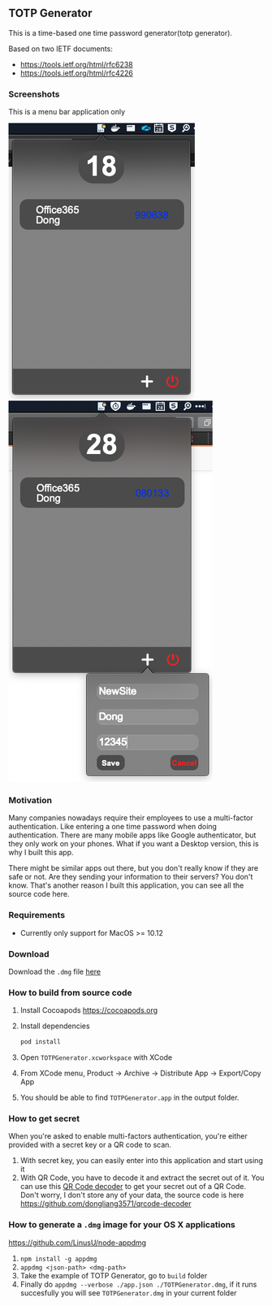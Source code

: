 ## TOTP Generator

This is a time-based one time password generator(totp generator).

Based on two IETF documents:
- https://tools.ietf.org/html/rfc6238
- https://tools.ietf.org/html/rfc4226

### Screenshots

This is a menu bar application only

![Screenshot1](/screenshots/screenshot-1.png)
![Screenshot2](/screenshots/screenshot-2.png)

### Motivation

Many companies nowadays require their employees to use a multi-factor authentication. Like entering a one time password when doing authentication. There are many mobile apps like Google authenticator, but they only work on your phones. What if you want a Desktop version, this is why I built this app.

There might be similar apps out there, but you don't really know if they are safe or not. Are they sending your information to their servers? You don't know. That's another reason I built this application, you can see all the source code here.

### Requirements

- Currently only support for MacOS >= 10.12

### Download

Download the `.dmg` file [here](/build/TOTPGenerator.dmg)

### How to build from source code

1. Install Cocoapods https://cocoapods.org
2. Install dependencies

    ```bash
    pod install
    ```
3. Open `TOTPGenerator.xcworkspace` with XCode

4. From XCode menu, Product -> Archive -> Distribute App -> Export/Copy App

5. You should be able to find `TOTPGenerator.app` in the output folder.

### How to get secret

When you're asked to enable multi-factors authentication, you're either provided with a secret key or a QR code to scan.

1. With secret key, you can easily enter into this application and start using it
2. With QR Code, you have to decode it and extract the secret out of it. You can use this [QR Code decoder](https://dongliang3571.github.io/qrcode-decoder/) to get your secret out of a QR Code. Don't worry, I don't store any of your data, the source code is here https://github.com/dongliang3571/qrcode-decoder


### How to generate a `.dmg` image for your OS X applications

https://github.com/LinusU/node-appdmg

1. `npm install -g appdmg`
2. `appdmg <json-path> <dmg-path>`
3. Take the example of TOTP Generator, go to `build` folder 
4. Finally do `appdmg --verbose ./app.json ./TOTPGenerator.dmg`, if it runs succesfully you will see `TOTPGenerator.dmg` in your current folder
